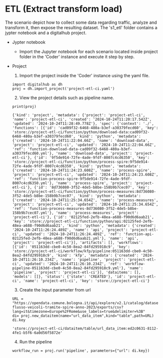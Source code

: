 # ETL (Extract transform load)

The scenario depict how to collect some data regarding traffic, analyze and transform it, then expose the resulting dataset. The 's1_etl' folder contains
a jypter notebook and a digitalhub project. 

- Jypter notebook 
	- Import the Jupyter notebook for each scenario located inside project folder in the 'Coder' instance and execute it step by step.

- Project
	
   1. Import the project inside the 'Coder' instance using the yaml file.
	```
 	import digitalhub as dh
 	proj = dh.import_project('project-etl-ci.yaml')
	```

   2.  View the project details such as pipeline name.
    ```
    print(proj)
   ```
   ```
   {'kind': 'project', 'metadata': {'project': 'project-etl-ci', 'name': 'project-etl-ci', 'created': '2024-10-24T11:20:17.542Z', 'updated': '2024-10-24T11:28:49.778Z'}, 'spec': {'context': './', 'functions': [{'id': 'cad09f32-6468-480a-b3ef-a30379fecd60', 'key': 'store://project-etl-ci/function/python/download-data:cad09f32-6468-480a-b3ef-a30379fecd60', 'kind': 'python', 'metadata': {'created': '2024-10-24T11:22:04.66Z', 'name': 'download-data', 'project': 'project-etl-ci', 'updated': '2024-10-24T11:22:04.66Z', 'ref': 'function-download-data-cad09f32-6468-480a-b3ef-a30379fecd60.yml'}, 'name': 'download-data', 'project': 'project-etl-ci'}, {'id': '9f5de914-72fe-4ade-9fdf-8007c4cd6350', 'key': 'store://project-etl-ci/function/python/process-spire:9f5de914-72fe-4ade-9fdf-8007c4cd6350', 'kind': 'python', 'metadata': {'created': '2024-10-24T11:24:23.608Z', 'name': 'process-spire', 'project': 'project-etl-ci', 'updated': '2024-10-24T11:24:23.608Z', 'ref': 'function-process-spire-9f5de914-72fe-4ade-9fdf-8007c4cd6350.yml'}, 'name': 'process-spire', 'project': 'project-etl-ci'}, {'id': '8d736080-3f52-4de5-b8be-158b9b7cec07', 'key': 'store://project-etl-ci/function/python/process-measures:8d736080-3f52-4de5-b8be-158b9b7cec07', 'kind': 'python', 'metadata': {'created': '2024-10-24T11:25:34.654Z', 'name': 'process-measures', 'project': 'project-etl-ci', 'updated': '2024-10-24T11:25:34.654Z', 'ref': 'function-process-measures-8d736080-3f52-4de5-b8be-158b9b7cec07.yml'}, 'name': 'process-measures', 'project': 'project-etl-ci'}, {'id': '02125fed-2efb-48ea-a688-f90d6d6aab21', 'key': 'store://project-etl-ci/function/python/api:02125fed-2efb-48ea-a688-f90d6d6aab21', 'kind': 'python', 'metadata': {'created': '2024-10-24T11:26:24.489Z', 'name': 'api', 'project': 'project-etl-ci', 'updated': '2024-10-24T11:26:24.489Z', 'ref': 'function-api-02125fed-2efb-48ea-a688-f90d6d6aab21.yml'}, 'name': 'api', 'project': 'project-etl-ci'}], 'artifacts': [], 'workflows': [{'id': '051163dd-cbe0-4c50-8ea2-84fd295918c9', 'key': 'store://project-etl-ci/workflow/kfp/pipeline:051163dd-cbe0-4c50-8ea2-84fd295918c9', 'kind': 'kfp', 'metadata': {'created': '2024-10-24T11:26:10.234Z', 'name': 'pipeline', 'project': 'project-etl-ci', 'updated': '2024-10-24T11:26:10.234Z', 'ref': 'workflow-pipeline-051163dd-cbe0-4c50-8ea2-84fd295918c9.yml'}, 'name': 'pipeline', 'project': 'project-etl-ci'}], 'dataitems': [], 'models': []}, 'status': {'state': 'CREATED'}, 'id': 'project-etl-ci', 'name': 'project-etl-ci', 'key': 'store://project-etl-ci'}
   ```
   
   3. Create the input parameter from url
    ```
    URL = "https://opendata.comune.bologna.it/api/explore/v2.1/catalog/datasets/rilevazione-flusso-veicoli-tramite-spire-anno-2023/exports/csv?lang=it&timezone=Europe%2FRome&use_labels=true&delimiter=%3B"
	di= proj.new_dataitem(name="url_data_item",kind="table",path=URL)
	di.key
    ```
	```
	'store://project-etl-ci/dataitem/table/url_data_item:ed2c0631-8112-4fe1-b5f6-6a0d56f5872e'
	```
   
   4. Run the pipeline
    ```
    workflow_run = proj.run('pipeline', parameters={"url": di.key})
    ```
	
	

	
	


